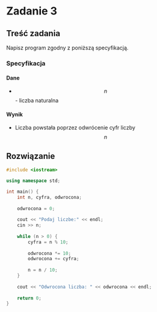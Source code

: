 # Zadanie 3

## Treść zadania

Napisz program zgodny z poniższą specyfikacją.

### Specyfikacja

#### Dane

* $$n$$ - liczba naturalna

#### Wynik

* Liczba powstała poprzez odwrócenie cyfr liczby $$n$$

## Rozwiązanie

```cpp
#include <iostream>

using namespace std;

int main() {
    int n, cyfra, odwrocona;
    
    odwrocona = 0;
    
    cout << "Podaj liczbe:" << endl;
    cin >> n;
    
    while (n > 0) {
        cyfra = n % 10;
        
        odwrocona *= 10;
        odwrocona += cyfra;
        
        n = n / 10;
    }
    
    cout << "Odwrocona liczba: " << odwrocona << endl;
    
    return 0;
}
```
